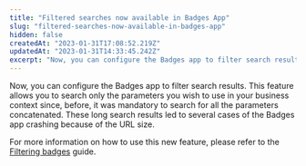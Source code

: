 ```yaml
---
title: "Filtered searches now available in Badges App"
slug: "filtered-searches-now-available-in-badges-app"
hidden: false
createdAt: "2023-01-31T17:08:52.219Z"
updatedAt: "2023-01-31T14:33:45.242Z"
excerpt: "Now, you can configure the Badges app to filter search results."
---
```


Now, you can configure the Badges app to filter search results. This feature allows you to search only the parameters you wish to use in your business context since, before, it was mandatory to search for all the parameters concatenated. These long search results led to several cases of the Badges app crashing because of the URL size.

For more information on how to use this new feature, please refer to the [Filtering badges](https://developers.vtex.com/vtex-developer-docs/docs/vtex-badges#filtering-badges) guide.
